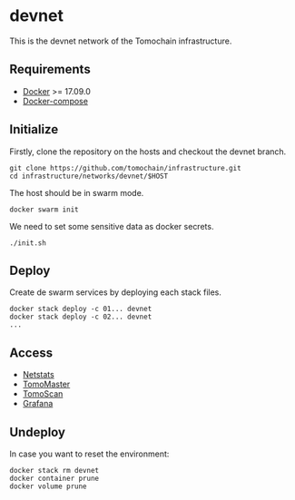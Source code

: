 # devnet

This is the devnet network of the Tomochain infrastructure.

## Requirements

- [Docker](https://docs.docker.com/install/) >= 17.09.0
- [Docker-compose](https://docs.docker.com/compose/install/)

## Initialize

Firstly, clone the repository on the hosts and checkout the devnet branch.

```
git clone https://github.com/tomochain/infrastructure.git
cd infrastructure/networks/devnet/$HOST
```

The host should be in swarm mode.

```
docker swarm init
```

We need to set some sensitive data as docker secrets.

```
./init.sh
```

## Deploy

Create de swarm services by deploying each stack files.

```
docker stack deploy -c 01... devnet
docker stack deploy -c 02... devnet
...
```

## Access

- [Netstats](https://stats.devnet.tomochain.com)
- [TomoMaster](https://master.devnet.tomochain.com)
- [TomoScan](https://scan.devnet.tomochain.com)
- [Grafana](https://grafana.devnet.tomochain.com)

## Undeploy

In case you want to reset the environment:

```
docker stack rm devnet
docker container prune
docker volume prune
```
